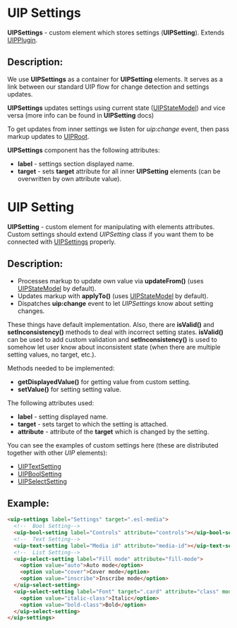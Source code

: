 # UIP Settings

**UIPSettings** - custom element which stores settings (**UIPSetting**).
Extends [UIPPlugin](src/core/README.md#uip-plugin).

## Description:

We use **UIPSettings** as a container for **UIPSetting** elements. It serves as a link between
our standard UIP flow for change detection and settings updates.

**UIPSettings** updates settings using current state ([UIPStateModel](src/core/README.md#uip-state-model))
and vice versa (more info can be found in **UIPSetting** docs)


To get updates from inner settings we listen for *uip:change* event, then pass markup updates to [UIPRoot](src/core/README.md#uip-root).

**UIPSettings** component has the following attributes:
- **label** - settings section displayed name.
- **target** - sets **target** attribute for all inner **UIPSetting** elements (can be overwritten
  by own attribute value).

# UIP Setting

**UIPSetting** - custom element for manipulating with elements attributes. Custom settings should extend
*UIPSetting* class if you want them to be connected with [UIPSettings](src/plugins/settings/README.md) properly.

## Description:

- Processes markup to update own value via **updateFrom()** (uses [UIPStateModel](src/core/README.md#uip-state-model) by default).
- Updates markup with **applyTo()** (uses [UIPStateModel](src/core/README.md#uip-state-model) by default).
- Dispatches **uip:change** event to let *UIPSettings* know about setting changes.

These things have default implementation. Also, there are **isValid()** and **setInconsistency()** methods to deal with
incorrect setting states. **isValid()** can be used to add custom validation and **setInconsistency()** is used to somehow
let user know about inconsistent state (when there are multiple setting values, no target, etc.).

Methods needed to be implemented:
- **getDisplayedValue()** for getting value from custom setting.
- **setValue()** for setting setting value.

The following attributes used:
- **label** - setting displayed name.
- **target** - sets target to which the setting is attached.
- **attribute** - attribute of the **target** which is changed by the setting.

You can see the examples of custom settings here (these are distributed together with other *UIP* elements):
- [UIPTextSetting](src/settings/text-setting/README.md)
- [UIPBoolSetting](src/settings/bool-setting/README.md)
- [UIPSelectSetting](src/settings/select-setting/README.md)
  
## Example:

```html
<uip-settings label="Settings" target=".esl-media">
  <!--  Bool Setting-->
  <uip-bool-setting label="Controls" attribute="controls"></uip-bool-setting>
  <!--  Text Setting-->
  <uip-text-setting label="Media id" attribute="media-id"></uip-text-setting>
  <!--  List Setting-->
  <uip-select-setting label="Fill mode" attribute="fill-mode">
    <option value="auto">Auto mode</option>
    <option value="cover">Cover mode</option>
    <option value="inscribe">Inscribe mode</option>
  </uip-select-setting>
  <uip-select-setting label="Font" target=".card" attribute="class" mode="append">
    <option value="italic-class">Italic</option>
    <option value="bold-class">Bold</option>
  </uip-select-setting>
</uip-settings>
```
